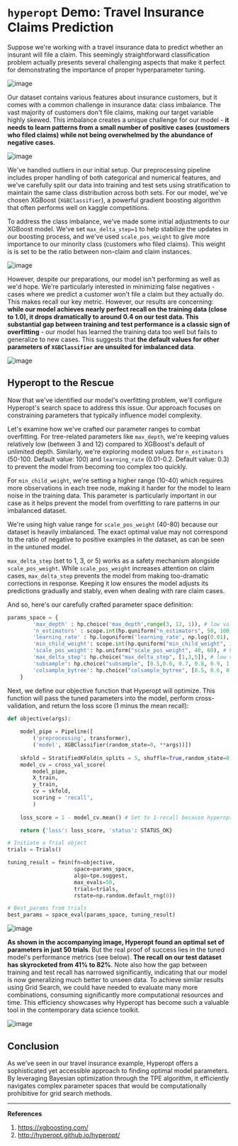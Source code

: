 # `hyperopt` Demo: Travel Insurance Claims Prediction

Suppose we're working with a travel insurance data to predict whether an insurant will file a claim. This seemingly straightforward classification problem actually presents several challenging aspects that make it perfect for demonstrating the importance of proper hyperparameter tuning.

![image](https://github.com/user-attachments/assets/b205f816-ab9c-48ab-86a9-5b685fd4f314)

Our dataset contains various features about insurance customers, but it comes with a common challenge in insurance data: class imbalance. The vast majority of customers don't file claims, making our target variable highly skewed. This imbalance creates a unique challenge for our model - **it needs to learn patterns from a small number of positive cases (customers who filed claims) while not being overwhelmed by the abundance of negative cases**.

![image](https://github.com/user-attachments/assets/6a5f0ce9-eae5-47ce-9b7c-fafd030c17e3)

We've handled outliers in our initial setup. Our preprocessing pipeline includes proper handling of both categorical and numerical features, and we've carefully split our data into training and test sets using stratification to maintain the same class distribution across both sets. For our model, we've chosen XGBoost (`XGBClassifier`), a powerful gradient boosting algorithm that often performs well on kaggle competitions.


To address the class imbalance, we've made some initial adjustments to our XGBoost model. We've set `max_delta_step=1` to help stabilize the updates in our boosting process, and we've used `scale_pos_weight` to give more importance to our minority class (customers who filed claims). This weight is is set to be the ratio between non-claim and claim instances.

![image](https://github.com/user-attachments/assets/9b479efb-f20a-4017-b56e-72fbaf3ed517)


However, despite our preparations, our model isn't performing as well as we'd hope. We're particularly interested in minimizing false negatives - cases where we predict a customer won't file a claim but they actually do. This makes recall our key metric. However, our results are concerning: **while our model achieves nearly perfect recall on the training data (close to 1.0), it drops dramatically to around 0.4 on our test data. This substantial gap between training and test performance is a classic sign of overfitting** - our model has learned the training data too well but fails to generalize to new cases. This suggests that **the default values for other parameters of `XGBClassifier` are unsuited for imbalanced data**.

![image](https://github.com/user-attachments/assets/1e1ecbd2-81f7-499e-b158-a0187208cd79)

## Hyperopt to the Rescue
Now that we've identified our model's overfitting problem, we'll configure Hyperopt's search space to address this issue. Our approach focuses on constraining parameters that typically influence model complexity. 


Let's examine how we've crafted our parameter ranges to combat overfitting. For tree-related parameters like `max_depth`, we're keeping values relatively low (between 3 and 12) compared to XGBoost's default of unlimited depth. Similarly, we're exploring modest values for `n_estimators` (50-100. Default value: 100) and `learning_rate` (0.01-0.2. Default value: 0.3) to prevent the model from becoming too complex too quickly.

For `min_child_weight`, we're setting a higher range (10-40) which requires more observations in each tree node, making it harder for the model to learn noise in the training data. This parameter is particularly important in our case as it helps prevent the model from overfitting to rare patterns in our imbalanced dataset.

We're using high value range for `scale_pos_weight` (40-80) because our dataset is heavily imbalanced. The exact optimal value may not correspond  to the ratio of negative to positive examples in the dataset, as can be seen in the untuned model.

`max_delta_step` (set to 1, 3, or 5) works as a safety mechanism alongside `scale_pos_weight`. While `scale_pos_weight` increases attention on claim cases, `max_delta_step` prevents the model from making too-dramatic corrections in response. Keeping it low ensures the model adjusts its predictions gradually and stably, even when dealing with rare claim cases.


And so, here's our carefully crafted parameter space definition:

```python
params_space = {
        'max_depth' : hp.choice('max_depth',range(3, 12, 1)), # low values to reduce overfitting
        'n_estimators' : scope.int(hp.quniform("n_estimators", 50, 100,5)), # low values to reduce overfitting
        'learning_rate' : hp.loguniform('learning_rate', np.log(0.01), np.log(0.2)), # low values to reduce overfitting
        'min_child_weight': scope.int(hp.quniform("min_child_weight", 10, 40, 1)), # high values to reduce overfitting
        'scale_pos_weight': hp.uniform("scale_pos_weight", 40, 80), # high values because data is highly imbalanced
        'max_delta_step': hp.choice("max_delta_step", [1,3,5]), # low values to reduce overfitting
        'subsample': hp.choice("subsample", [0.5,0.6, 0.7, 0.8, 0.9, 1.0]), # values between 0.5-1.0 to reduce overfitting
        'colsample_bytree': hp.choice("colsample_bytree", [0.5, 0.6, 0.7, 0.8, 0.9, 1.0])  # values between 0.5-1.0 to reduce overfitting
    }
```

Next, we define our objective function that Hyperopt will optimize. This function will pass the tuned parameters into the model, perform cross-validation, and return the loss score (1 minus the mean recall):

```python
def objective(args):
    
    model_pipe = Pipeline([
        ('preprocessing', transformer),
        ('model', XGBClassifier(random_state=0, **args))])
    
    skfold = StratifiedKFold(n_splits = 5, shuffle=True,random_state=0)
    model_cv = cross_val_score(
        model_pipe, 
        X_train, 
        y_train, 
        cv = skfold, 
        scoring = 'recall',
        )
    
    loss_score = 1 - model_cv.mean() # Set to 1-recall because hyperopt minimizes

    return {'loss': loss_score, 'status': STATUS_OK}

# Initiate a Trial object 
trials = Trials()

tuning_result = fmin(fn=objective, 
                     space=params_space, 
                     algo=tpe.suggest,
                     max_evals=50, 
                     trials=trials, 
                     rstate=np.random.default_rng(0))

# Best_params from trials
best_params = space_eval(params_space, tuning_result)
```

![image](https://github.com/user-attachments/assets/f3c9d3e2-402e-4bdd-96a3-f45540bd9559)

**As shown in the accompanying image, Hyperopt found an optimal set of parameters in just 50 trials**. But the real proof of success lies in the tuned model's performance metrics (see below). **The recall on our test dataset has skyrocketed from 41% to 82%**. Note also how the gap between training and test recall has narrowed significantly, indicating that our model is now generalizing much better to unseen data. To achieve similar results using Grid Search, we could have needed to evaluate many more combinations, consuming significantly more computational resources and time. This efficiency showcases why Hyperopt has become such a valuable tool in the contemporary data science toolkit.

![image](https://github.com/user-attachments/assets/517523f0-5b3e-46bb-a2f5-325d26ee546e)

## Conclusion
As we've seen in our travel insurance example, Hyperopt offers a sophisticated yet accessible approach to finding optimal model parameters. By leveraging Bayesian optimization through the TPE algorithm, it efficiently navigates complex parameter spaces that would be computationally prohibitive for grid search methods.

---
**References**
1. https://xgboosting.com/
2. http://hyperopt.github.io/hyperopt/
